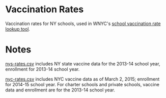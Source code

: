 # Vaccination Rates

Vaccination rates for NY schools, used in WNYC's [school vaccination rate lookup tool](http://project.wnyc.org/vaccinations/).

# Notes

[nys-rates.csv](./nys-rates.csv) includes NY state vaccine data for the 2013-14 school year, enrollment for 2013-14 school year.

[nyc-rates.csv](./nyc-rates.csv) includes NYC vaccine data as of March 2, 2015; enrollment for 2014-15 school year. For charter schools and private schools, vaccine data and enrollment are for the 2013-14 school year.
